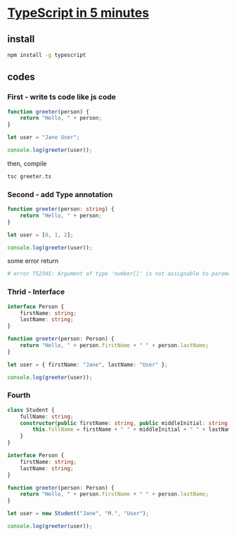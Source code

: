 # [TypeScript in 5 minutes](https://www.typescriptlang.org/docs/handbook)

## install
```bash
npm install -g typescript
```

## codes
### First - write ts code like js code
```ts
function greeter(person) {
    return "Hello, " + person;
}

let user = "Jane User";

console.log(greeter(user));
```
then, compile
```bash
tsc greeter.ts
```

### Second - add Type annotation
```ts
function greeter(person: string) {
    return "Hello, " + person;
}

let user = [0, 1, 2];

console.log(greeter(user));
```
some error return
```bash
# error TS2345: Argument of type 'number[]' is not assignable to parameter of type 'string'.
```

### Thrid - Interface
```ts
interface Person {
    firstName: string;
    lastName: string;
}

function greeter(person: Person) {
    return "Hello, " + person.firstName + " " + person.lastName;
}

let user = { firstName: "Jane", lastName: "User" };

console.log(greeter(user));
```

### Fourth
```ts
class Student {
    fullName: string;
    constructor(public firstName: string, public middleInitial: string, public lastName: string) {
        this.fullName = firstName + " " + middleInitial + " " + lastName;
    }
}

interface Person {
    firstName: string;
    lastName: string;
}

function greeter(person: Person) {
    return "Hello, " + person.firstName + " " + person.lastName;
}

let user = new Student("Jane", "M.", "User");

console.log(greeter(user));
```
